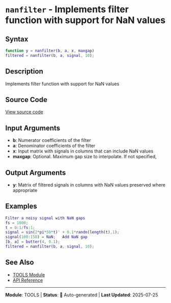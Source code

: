 # `nanfilter` - Implements filter function with support for NaN values

## Syntax

```matlab
function y = nanfilter(b, a, x, maxgap)
filtered = nanfilter(b, a, signal, 10);
```

## Description

Implements filter function with support for NaN values

## Source Code

[View source code](../../../src/tools/nanfilter.m)

## Input Arguments

- **b**: Numerator coefficients of the filter
- **a**: Denominator coefficients of the filter
- **x**: Input matrix with signals in columns that can include NaN values
- **maxgap**: Optional. Maximum gap size to interpolate. If not specified,

## Output Arguments

- **y**: Matrix of filtered signals in columns with NaN values preserved where appropriate

## Examples

```matlab
Filter a noisy signal with NaN gaps
fs = 1000;
t = 0:1/fs:1;
signal = sin(2*pi*50*t)' + 0.1*randn(length(t),1);
signal(100:150) = NaN;   Add NaN gap
[b, a] = butter(4, 0.1);
filtered = nanfilter(b, a, signal, 10);
```

## See Also

- [TOOLS Module](README.md)
- [API Reference](../README.md)

---

**Module**: TOOLS | **Status**: 🔄 Auto-generated | **Last Updated**: 2025-07-25
